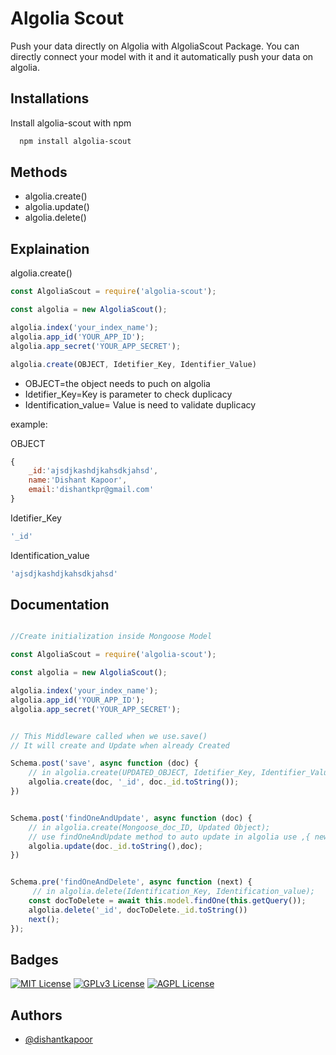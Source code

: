 
# Algolia Scout

Push your data directly on Algolia with AlgoliaScout Package. You can directly connect your model with it and it automatically push your data on algolia.


## Installations

Install algolia-scout with npm

```bash
  npm install algolia-scout
```
    
## Methods

- algolia.create()
- algolia.update()
- algolia.delete()


## Explaination
algolia.create()

```javascript
const AlgoliaScout = require('algolia-scout');

const algolia = new AlgoliaScout();

algolia.index('your_index_name');
algolia.app_id('YOUR_APP_ID');
algolia.app_secret('YOUR_APP_SECRET');

algolia.create(OBJECT, Idetifier_Key, Identifier_Value)

```
- OBJECT=the object needs to puch on algolia
- Idetifier_Key=Key is parameter to check duplicacy
- Identification_value= Value is need to validate duplicacy 

example:

OBJECT
```javascript 
{
    _id:'ajsdjkashdjkahsdkjahsd',
    name:'Dishant Kapoor',
    email:'dishantkpr@gmail.com'
}
```

Idetifier_Key
```javascript 
'_id'
```

Identification_value
```javascript 
'ajsdjkashdjkahsdkjahsd'
```

## Documentation

```javascript

//Create initialization inside Mongoose Model

const AlgoliaScout = require('algolia-scout');

const algolia = new AlgoliaScout();

algolia.index('your_index_name');
algolia.app_id('YOUR_APP_ID');
algolia.app_secret('YOUR_APP_SECRET');


// This Middleware called when we use.save() 
// It will create and Update when already Created

Schema.post('save', async function (doc) {
    // in algolia.create(UPDATED_OBJECT, Idetifier_Key, Identifier_Value);
    algolia.create(doc, '_id', doc._id.toString());
})


Schema.post('findOneAndUpdate', async function (doc) {
    // in algolia.create(Mongoose_doc_ID, Updated Object);
    // use findOneAndUpdate method to auto update in algolia use ,{ new: true } as second argument to get updated value
    algolia.update(doc._id.toString(),doc);
})


Schema.pre('findOneAndDelete', async function (next) {
     // in algolia.delete(Identification_Key, Identification_value);
    const docToDelete = await this.model.findOne(this.getQuery());
    algolia.delete('_id', docToDelete._id.toString())
    next();
});
```


## Badges


[![MIT License](https://img.shields.io/badge/License-MIT-green.svg)](https://choosealicense.com/licenses/mit/)
[![GPLv3 License](https://img.shields.io/badge/License-GPL%20v3-yellow.svg)](https://opensource.org/licenses/)
[![AGPL License](https://img.shields.io/badge/license-AGPL-blue.svg)](http://www.gnu.org/licenses/agpl-3.0)


## Authors

- [@dishantkapoor](https://www.github.com/dishantkapoor)

